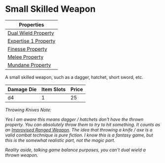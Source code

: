 # Small Skilled Weapon

| Properties                                                                 |
| -------------------------------------------------------------------------- |
| [Dual Wield Property](../../Weapon%20Properties/Dual%20Wield%20Property.md)   |
| [Expertise 1 Property](../../Weapon%20Properties/Expertise%20X%20Property.md) |
| [Finesse Property](../../Weapon%20Properties/Finesse%20Property.md)           |
| [Melee Property](../../Weapon%20Properties/Melee%20Property.md)               |
| [Mundane Property](../../Material%20Properties/Mundane%20Property.md)   |

A small skilled weapon, such as a dagger, hatchet, short sword, etc.

| Damage Die | Item Slots | Price |
| ---------- | ---------- | ----- |
| d4         | 1          | 25    |

*Throwing Knives Note:*

*Yes I am aware this means dagger / hatchets don't have the thrown property. You can absolutely throw them to try to hit something. It counts as an [Improvised Ranged Weapon](../../../../Game%20Procedures/Ranged%20Attack.md#Improvised%20Ranged%20Weapons). The idea that throwing a knife / axe is a valid combat technique is pure fiction. I know this is a fantasy game, but this is the somewhat realistic part, not the magic part.*

*Reality aside, talking game balance purposes, you can't dual wield a thrown weapon.*
